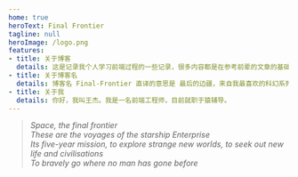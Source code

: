 ```yaml
---
home: true
heroText: Final Frontier
tagline: null
heroImage: /logo.png
features:
- title: 关于博客
  details: 这是记录我个人学习前端过程的一些记录，很多内容都是在参考前辈的文章的基础上总结出来的适合我个人理解的内容，在此向各位的前辈表示由衷地感谢。
- title: 关于博客名
  details: 博客名 Final-Frontier 直译的意思是 最后的边疆，来自我最喜欢的科幻系列 ——《星际迷航》，在系列每部电影的最后，都会有这样一段激动人心的独白，代表着企业号飞船对于宇宙深处奥秘无尽的探索以及对于未知的追求才刚刚开始。
- title: 关于我
  details: 你好，我叫王杰。我是一名前端工程师，目前就职于猿辅导。
---
```



> *Space, the final frontier*   
*These are the voyages of the starship Enterprise*  
*Its five-year mission, to explore strange new worlds, to seek out new life and civilisations*  
*To bravely go where no man has gone before*
 
